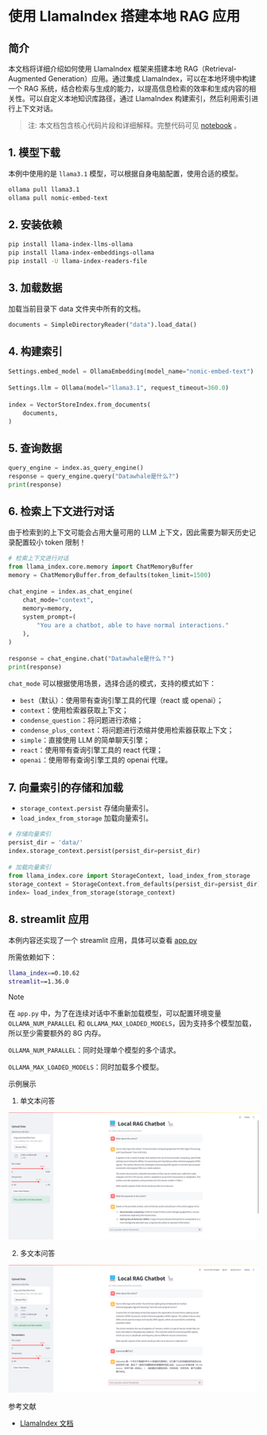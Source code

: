 # 使用 LlamaIndex 搭建本地 RAG 应用

## 简介

本文档将详细介绍如何使用 LlamaIndex 框架来搭建本地 RAG（Retrieval-Augmented Generation）应用。通过集成 LlamaIndex，可以在本地环境中构建一个 RAG 系统，结合检索与生成的能力，以提高信息检索的效率和生成内容的相关性。可以自定义本地知识库路径，通过 LlamaIndex 构建索引，然后利用索引进行上下文对话。

>注: 本文档包含核心代码片段和详细解释。完整代码可见 [notebook](../../notebook/C7/LlamaIndex_RAG/使用LlamaIndex搭建本地RAG应用.ipynb) 。

## 1. 模型下载

本例中使用的是 `llama3.1` 模型，可以根据自身电脑配置，使用合适的模型。

```bash
ollama pull llama3.1
ollama pull nomic-embed-text
```

## 2. 安装依赖

```bash
pip install llama-index-llms-ollama
pip install llama-index-embeddings-ollama
pip install -U llama-index-readers-file
```

## 3. 加载数据

加载当前目录下 data 文件夹中所有的文档。

```python
documents = SimpleDirectoryReader("data").load_data()
```

## 4. 构建索引

```python
Settings.embed_model = OllamaEmbedding(model_name="nomic-embed-text")

Settings.llm = Ollama(model="llama3.1", request_timeout=360.0)

index = VectorStoreIndex.from_documents(
    documents,
)
```

## 5. 查询数据

```python
query_engine = index.as_query_engine()
response = query_engine.query("Datawhale是什么?")
print(response)
```

## 6. 检索上下文进行对话

由于检索到的上下文可能会占用大量可用的 LLM 上下文，因此需要为聊天历史记录配置较小 token 限制！

```python
# 检索上下文进行对话
from llama_index.core.memory import ChatMemoryBuffer
memory = ChatMemoryBuffer.from_defaults(token_limit=1500)

chat_engine = index.as_chat_engine(
    chat_mode="context",
    memory=memory,
    system_prompt=(
        "You are a chatbot, able to have normal interactions."
    ),
)

response = chat_engine.chat("Datawhale是什么？")
print(response)
```

`chat_mode` 可以根据使用场景，选择合适的模式，支持的模式如下：

- `best`（默认）：使用带有查询引擎工具的代理（react 或 openai）；
- `context`：使用检索器获取上下文；
- `condense_question`：将问题进行浓缩；
- `condense_plus_context`：将问题进行浓缩并使用检索器获取上下文；
- `simple`：直接使用 LLM 的简单聊天引擎；
- `react`：使用带有查询引擎工具的 react 代理；
- `openai`：使用带有查询引擎工具的 openai 代理。

## 7. 向量索引的存储和加载

- `storage_context.persist` 存储向量索引。
- `load_index_from_storage` 加载向量索引。

```python
# 存储向量索引
persist_dir = 'data/'
index.storage_context.persist(persist_dir=persist_dir)

# 加载向量索引
from llama_index.core import StorageContext, load_index_from_storage
storage_context = StorageContext.from_defaults(persist_dir=persist_dir)
index= load_index_from_storage(storage_context)
```

## 8. streamlit 应用

本例内容还实现了一个 streamlit 应用，具体可以查看 [app.py]()

所需依赖如下：

```bash
llama_index==0.10.62
streamlit==1.36.0
```

> [!NOTE]  
> 在 `app.py` 中，为了在连续对话中不重新加载模型，可以配置环境变量 `OLLAMA_NUM_PARALLEL` 和 `OLLAMA_MAX_LOADED_MODELS`，因为支持多个模型加载，所以至少需要额外的 8G 内存。
> 
> `OLLAMA_NUM_PARALLEL`：同时处理单个模型的多个请求。
> 
> `OLLAMA_MAX_LOADED_MODELS`：同时加载多个模型。

示例展示

1. 单文本问答

![](../images/img-7-5-1.png)

2. 多文本问答

![](../images/img-7-5-2.png)

参考文献

- [LlamaIndex 文档](  https://docs.llamaindex.ai/en/stable/getting_started/starter_example_local/?h=ollama#load-data-and-build-an-index)